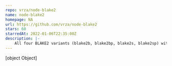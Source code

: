```yaml
---
repo: vrza/node-blake2
name: node-blake2
homepage: NA
url: https://github.com/vrza/node-blake2
stars: 60
starredAt: 2022-01-06T22:35:00Z
description: |-
    All four BLAKE2 variants (blake2b, blake2bp, blake2s, blake2sp) with stream support for Node.js
---
```


[object Object]
